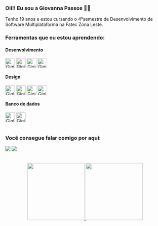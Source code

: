 ### Oii!! Eu sou a Giovanna Passos 👋😁

  Tenho 19 anos e estou cursando o 4°semestre de Desenvolvimento de Software Multiplataforma na Fatec Zona Leste. <br>
  
### Ferramentas que eu estou aprendendo:
#### Desenvolvimento
  <div style="display: inline_block">
  <img align="center" alt="Gigi-Js" height="30" src="https://img.shields.io/badge/JavaScript-F7DF1E?style=for-the-badge&logo=javascript&logoColor=black">
  <img align="center" alt="Gigi-HTML" height="30" src="https://img.shields.io/badge/HTML5-E34F26?style=for-the-badge&logo=html5&logoColor=white">
  <img align="center" alt="Gigi-CSS" height="30" src="https://img.shields.io/badge/CSS3-1572B6?style=for-the-badge&logo=css3&logoColor=white">
  <img align="center" alt="Gigi-React" height="30" src="https://img.shields.io/badge/React-20232A?style=for-the-badge&logo=react&logoColor=61DAFB">
  </div>
    
#### Design
  <div style="display: inline_block">
  <img align="center" alt="Gigi-Gimp" height="30"  src="https://img.shields.io/badge/gimp-5C5543?style=for-the-badge&logo=gimp&logoColor=white">
  <img align="center" alt="Gigi-Figma" height="30" src="https://img.shields.io/badge/Figma-F24E1E?style=for-the-badge&logo=figma&logoColor=white">
  <img align="center" alt="Gigi-Photoshop" height="30"  src="https://img.shields.io/badge/Adobe%20Photoshop-31A8FF?style=for-the-badge&logo=Adobe%20Photoshop&logoColor=black">
  <img align="center" alt="Gigi-Canva" height="30"  src="https://img.shields.io/badge/Canva-%2300C4CC.svg?&style=for-the-badge&logo=Canva&logoColor=white">
  </div> 

#### Banco de dados
  <div style="display: inline_block">
  <img align="center" alt="Gigi-MongoDB" height="30"  src="https://img.shields.io/badge/MongoDB-4EA94B?style=for-the-badge&logo=mongodb&logoColor=white">
  <img align="center" alt="Gigi-MySQL" height="30"  src="https://img.shields.io/badge/MySQL-005C84?style=for-the-badge&logo=mysql&logoColor=white">
  </div> 
  <br>

### Você consegue falar comigo por aqui:
  <div>
    <a href = "mailto:giovanna.figueirasilva@gmail.com"><img src="https://img.shields.io/badge/Gmail-D14836?style=for-the-badge&logo=gmail&logoColor=white"  target="_blank"></a>
     <a href = https://www.linkedin.com/in/giovannafigueira><img src=https://img.shields.io/badge/LinkedIn-0077B5?style=for-the-badge&logo=linkedin&logoColor=white target="_blank"></a>
  </div>
  <br>
  <br>
<div align="center">
  <a href="https://github.com/giovannapfs">
  <img height="180em" src="https://github-readme-stats.vercel.app/api?username=giovannapfs&show_icons=true&theme=bear&include_all_commits=true&count_private=true&locale=pt-br"/>
    
  <img height="180em" src="https://github-readme-stats.vercel.app/api/top-langs/?username=giovannapfs&layout=compact&langs_count=7&theme=bear&locale=pt-br"/>
  </div>
  
